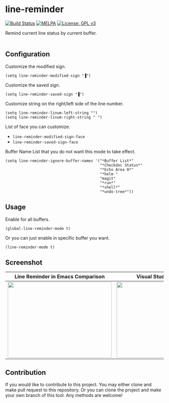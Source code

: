 # line-reminder #

[![Build Status](https://travis-ci.com/jcs090218/line-reminder.svg?branch=master)](https://travis-ci.com/jcs090218/line-reminder)
[![MELPA](https://melpa.org/packages/line-reminder-badge.svg)](https://melpa.org/#/line-reminder)
[![License: GPL v3](https://img.shields.io/badge/License-GPL%20v3-blue.svg)](https://www.gnu.org/licenses/gpl-3.0)

Remind current line status by current buffer.<br/><br/>


## Configuration ##
Customize the modified sign.
```
(setq line-reminder-modified-sign "▐")
```

Customize the saved sign.
```
(setq line-reminder-saved-sign "▐")
```

Customize string on the right/left side of the line number.
```
(setq line-reminder-linum-left-string "")
(setq line-reminder-linum-right-string " ")
```

List of face you can customize.
* `line-reminder-modified-sign-face`
* `line-reminder-saved-sign-face`

Buffer Name List that you do not want this mode to take effect.
```
(setq line-reminder-ignore-buffer-names '("*Buffer List*"
                                          "*Checkdoc Status*"
                                          "*Echo Area 0*"
                                          "*helm "
                                          "magit"
                                          "*run*"
                                          "*shell*"
                                          "*undo-tree*"))
```


## Usage ##
Enable for all buffers.
```
(global-line-reminder-mode t)
```
Or you can just enable in specific buffer you want.
```
(line-reminder-mode t)
```

## Screenshot ##
Line Reminder in Emacs Comparison                                                     | Visual Studio Comparison                                                          |
:------------------------------------------------------------------------------------:|:---------------------------------------------------------------------------------:|
<img src="./screenshot/line-reminder-emacs-comparison.png" width="330" height="240"/> | <img src="./screenshot/line-reminder-vs-comparison.png" width="330" height="240"/>


## Contribution ##
If you would like to contribute to this project. You may either
clone and make pull request to this repository. Or you can
clone the project and make your own branch of this tool. Any
methods are welcome!
